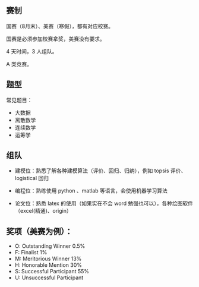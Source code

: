 ## 赛制

国赛（8月末）、美赛（寒假），都有对应校赛。

国赛是必须参加校赛拿奖，美赛没有要求。

4 天时间，3 人组队。

A 类竞赛。

## 题型

常见题目：

- 大数据
- 离散数学
- 连续数学
- 运筹学

## 组队

- 建模位：熟悉了解各种建模算法（评价、回归、归纳），例如 topsis 评价、 logistical 回归

- 编程位：熟练使用 python 、matlab 等语言，会使用机器学习算法

- 论文位：熟悉 latex 的使用（如果实在不会 word 勉强也可以），各种绘图软件（excel(精通)、origin）


## 奖项（美赛为例）：

- O: Outstanding Winner 0.5%
- F: Finalist 1%
- M: Meritorious Winner 13%
- H: Honorable Mention 30%
- S: Successful Participant 55%
- U: Unsuccessful Participant